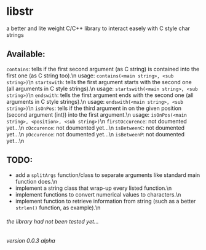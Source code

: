 # libstr
a better and lite weight C/C++ library to interact easely with C style char strings

## Available:
`contains`: tells if the first second argument (as C string) is contained into the first one (as C string too).\n
    usage: `contains(<main string>, <sub string>)`\n
`startswith`: tells the first argument starts with the second one (all arguments in C style strings).\n
    usage: `startswith(<main string>, <sub string>)`\n
`endswith`: tells the first argument ends with the second one (all arguments in C style strings).\n
    usage: `endswith(<main string>, <sub string>)`\n
`isOnPos`: tells if the third argument in on the given position (second argument (int)) into the first argument.\n
    usage: `isOnPos(<main string>, <position>, <sub string>)`\n
`firstOccurence`: not doumented yet...\n
`cOccurence`: not doumented yet...\n
`isBetweenC`: not doumented yet...\n
`pOccurence`: not doumented yet...\n
`isBetweenP`: not doumented yet...\n

## TODO:
- add a `splitArgs` function/class to separate arguments like standard main function does.\n
- implement a string class that wrap-up every listed function.\n
- implement functions to convert numerical values to characters.\n
- implement function to retrieve information from string (such as a better `strlen()` function, as example).\n

###### the library had not been tested yet...
###### version 0.0.3 alpha
